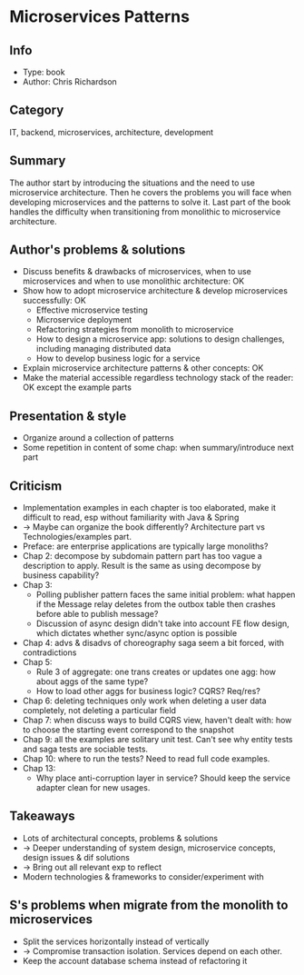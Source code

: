 # Microservices Patterns

## Info
- Type: book
- Author: Chris Richardson

## Category
IT, backend, microservices, architecture, development

## Summary
The author start by introducing the situations and the need to use microservice architecture.
Then he covers the problems you will face when developing microservices and the patterns to solve it.
Last part of the book handles the difficulty when transitioning from monolithic to microservice architecture.

## Author's problems & solutions
- Discuss benefits & drawbacks of microservices, when to use microservices and when to use monolithic architecture: OK
- Show how to adopt microservice architecture & develop microservices successfully: OK
  - Effective microservice testing
  - Microservice deployment
  - Refactoring strategies from monolith to microservice
  - How to design a microservice app: solutions to design challenges, including managing distributed data
  - How to develop business logic for a service
- Explain microservice architecture patterns & other concepts: OK
- Make the material accessible regardless technology stack of the reader: OK except the example parts

## Presentation & style
- Organize around a collection of patterns
- Some repetition in content of some chap: when summary/introduce next part

## Criticism
- Implementation examples in each chapter is too elaborated, make it difficult to read, esp without familiarity with Java & Spring
- -> Maybe can organize the book differently? Architecture part vs Technologies/examples part.
- Preface: are enterprise applications are typically large monoliths?
- Chap 2: decompose by subdomain pattern part has too vague a description to apply. Result is the same as using decompose by business capability?
- Chap 3:
  - Polling publisher pattern faces the same initial problem:
  what happen if the Message relay deletes from the outbox table then crashes before able to publish message?
  - Discussion of async design didn't take into account FE flow design, which dictates whether sync/async option is possible
- Chap 4: advs & disadvs of choreography saga seem a bit forced, with contradictions
- Chap 5:
  - Rule 3 of aggregate: one trans creates or updates one agg: how about aggs of the same type?
  - How to load other aggs for business logic? CQRS? Req/res?
- Chap 6: deleting techniques only work when deleting a user data completely, not deleting a particular field
- Chap 7: when discuss ways to build CQRS view, haven't dealt with: how to choose the starting event correspond to the snapshot
- Chap 9: all the examples are solitary unit test. Can't see why entity tests and saga tests are sociable tests.
- Chap 10: where to run the tests? Need to read full code examples.
- Chap 13:
  - Why place anti-corruption layer in service? Should keep the service adapter clean for new usages.

## Takeaways
- Lots of architectural concepts, problems & solutions
- -> Deeper understanding of system design, microservice concepts, design issues & dif solutions
- -> Bring out all relevant exp to reflect
- Modern technologies & frameworks to consider/experiment with

## S's problems when migrate from the monolith to microservices
- Split the services horizontally instead of vertically
- -> Compromise transaction isolation. Services depend on each other.
- Keep the account database schema instead of refactoring it